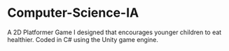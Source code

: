 # Computer-Science-IA
A 2D Platformer Game I designed that encourages younger children to eat healthier. Coded in C# using the Unity game engine.
